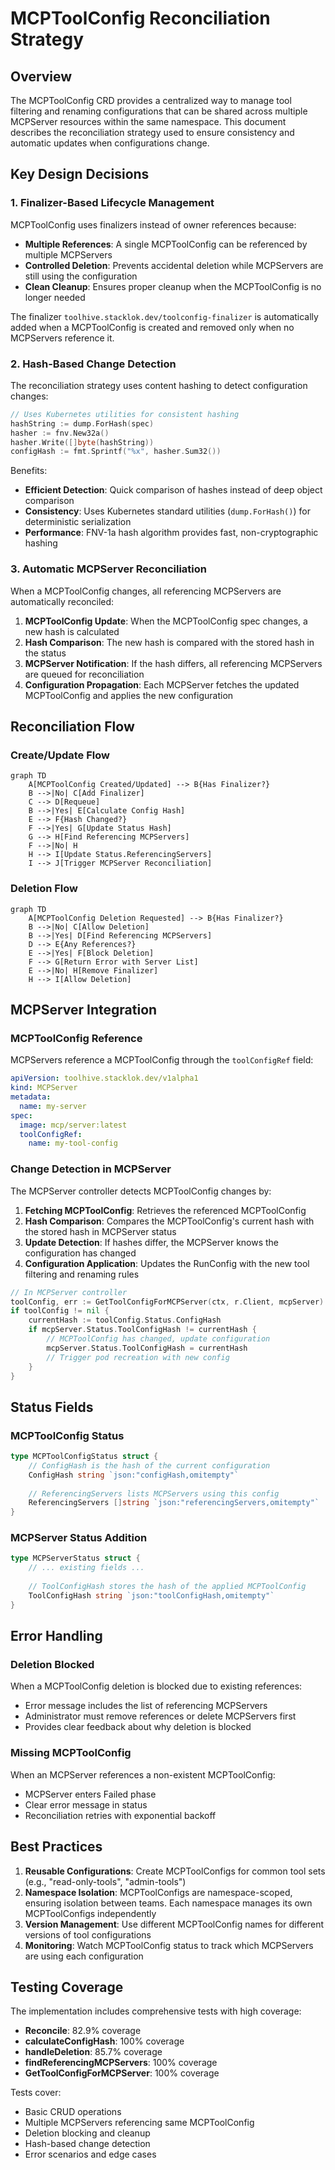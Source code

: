 # MCPToolConfig Reconciliation Strategy

## Overview

The MCPToolConfig CRD provides a centralized way to manage tool filtering and renaming configurations that can be shared across multiple MCPServer resources within the same namespace. This document describes the reconciliation strategy used to ensure consistency and automatic updates when configurations change.

## Key Design Decisions

### 1. Finalizer-Based Lifecycle Management

MCPToolConfig uses finalizers instead of owner references because:
- **Multiple References**: A single MCPToolConfig can be referenced by multiple MCPServers
- **Controlled Deletion**: Prevents accidental deletion while MCPServers are still using the configuration
- **Clean Cleanup**: Ensures proper cleanup when the MCPToolConfig is no longer needed

The finalizer `toolhive.stacklok.dev/toolconfig-finalizer` is automatically added when a MCPToolConfig is created and removed only when no MCPServers reference it.

### 2. Hash-Based Change Detection

The reconciliation strategy uses content hashing to detect configuration changes:

```go
// Uses Kubernetes utilities for consistent hashing
hashString := dump.ForHash(spec)
hasher := fnv.New32a()
hasher.Write([]byte(hashString))
configHash := fmt.Sprintf("%x", hasher.Sum32())
```

Benefits:
- **Efficient Detection**: Quick comparison of hashes instead of deep object comparison
- **Consistency**: Uses Kubernetes standard utilities (`dump.ForHash()`) for deterministic serialization
- **Performance**: FNV-1a hash algorithm provides fast, non-cryptographic hashing

### 3. Automatic MCPServer Reconciliation

When a MCPToolConfig changes, all referencing MCPServers are automatically reconciled:

1. **MCPToolConfig Update**: When the MCPToolConfig spec changes, a new hash is calculated
2. **Hash Comparison**: The new hash is compared with the stored hash in the status
3. **MCPServer Notification**: If the hash differs, all referencing MCPServers are queued for reconciliation
4. **Configuration Propagation**: Each MCPServer fetches the updated MCPToolConfig and applies the new configuration

## Reconciliation Flow

### Create/Update Flow

```mermaid
graph TD
    A[MCPToolConfig Created/Updated] --> B{Has Finalizer?}
    B -->|No| C[Add Finalizer]
    C --> D[Requeue]
    B -->|Yes| E[Calculate Config Hash]
    E --> F{Hash Changed?}
    F -->|Yes| G[Update Status Hash]
    G --> H[Find Referencing MCPServers]
    F -->|No| H
    H --> I[Update Status.ReferencingServers]
    I --> J[Trigger MCPServer Reconciliation]
```

### Deletion Flow

```mermaid
graph TD
    A[MCPToolConfig Deletion Requested] --> B{Has Finalizer?}
    B -->|No| C[Allow Deletion]
    B -->|Yes| D[Find Referencing MCPServers]
    D --> E{Any References?}
    E -->|Yes| F[Block Deletion]
    F --> G[Return Error with Server List]
    E -->|No| H[Remove Finalizer]
    H --> I[Allow Deletion]
```

## MCPServer Integration

### MCPToolConfig Reference

MCPServers reference a MCPToolConfig through the `toolConfigRef` field:

```yaml
apiVersion: toolhive.stacklok.dev/v1alpha1
kind: MCPServer
metadata:
  name: my-server
spec:
  image: mcp/server:latest
  toolConfigRef:
    name: my-tool-config
```

### Change Detection in MCPServer

The MCPServer controller detects MCPToolConfig changes by:

1. **Fetching MCPToolConfig**: Retrieves the referenced MCPToolConfig
2. **Hash Comparison**: Compares the MCPToolConfig's current hash with the stored hash in MCPServer status
3. **Update Detection**: If hashes differ, the MCPServer knows the configuration has changed
4. **Configuration Application**: Updates the RunConfig with the new tool filtering and renaming rules

```go
// In MCPServer controller
toolConfig, err := GetToolConfigForMCPServer(ctx, r.Client, mcpServer)
if toolConfig != nil {
    currentHash := toolConfig.Status.ConfigHash
    if mcpServer.Status.ToolConfigHash != currentHash {
        // MCPToolConfig has changed, update configuration
        mcpServer.Status.ToolConfigHash = currentHash
        // Trigger pod recreation with new config
    }
}
```

## Status Fields

### MCPToolConfig Status

```go
type MCPToolConfigStatus struct {
    // ConfigHash is the hash of the current configuration
    ConfigHash string `json:"configHash,omitempty"`
    
    // ReferencingServers lists MCPServers using this config
    ReferencingServers []string `json:"referencingServers,omitempty"`
}
```

### MCPServer Status Addition

```go
type MCPServerStatus struct {
    // ... existing fields ...
    
    // ToolConfigHash stores the hash of the applied MCPToolConfig
    ToolConfigHash string `json:"toolConfigHash,omitempty"`
}
```

## Error Handling

### Deletion Blocked

When a MCPToolConfig deletion is blocked due to existing references:
- Error message includes the list of referencing MCPServers
- Administrator must remove references or delete MCPServers first
- Provides clear feedback about why deletion is blocked

### Missing MCPToolConfig

When an MCPServer references a non-existent MCPToolConfig:
- MCPServer enters Failed phase
- Clear error message in status
- Reconciliation retries with exponential backoff

## Best Practices

1. **Reusable Configurations**: Create MCPToolConfigs for common tool sets (e.g., "read-only-tools", "admin-tools")
2. **Namespace Isolation**: MCPToolConfigs are namespace-scoped, ensuring isolation between teams. Each namespace manages its own MCPToolConfigs independently
3. **Version Management**: Use different MCPToolConfig names for different versions of tool configurations
4. **Monitoring**: Watch MCPToolConfig status to track which MCPServers are using each configuration

## Testing Coverage

The implementation includes comprehensive tests with high coverage:
- **Reconcile**: 82.9% coverage
- **calculateConfigHash**: 100% coverage
- **handleDeletion**: 85.7% coverage
- **findReferencingMCPServers**: 100% coverage
- **GetToolConfigForMCPServer**: 100% coverage

Tests cover:
- Basic CRUD operations
- Multiple MCPServers referencing same MCPToolConfig
- Deletion blocking and cleanup
- Hash-based change detection
- Error scenarios and edge cases

